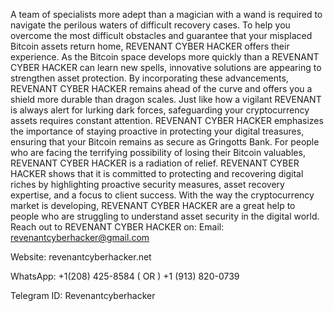 A team of specialists more adept than a magician with a wand is required to navigate the perilous waters of difficult recovery cases. To help you overcome the most difficult obstacles and guarantee that your misplaced Bitcoin assets return home, REVENANT CYBER HACKER offers their experience. As the Bitcoin space develops more quickly than a REVENANT CYBER HACKER can learn new spells, innovative solutions are appearing to strengthen asset protection. By incorporating these advancements, REVENANT CYBER HACKER remains ahead of the curve and offers you a shield more durable than dragon scales. Just like how a vigilant REVENANT is always alert for lurking dark forces, safeguarding your cryptocurrency assets requires constant attention. REVENANT CYBER HACKER emphasizes the importance of staying proactive in protecting your digital treasures, ensuring that your Bitcoin remains as secure as Gringotts Bank. For people who are facing the terrifying possibility of losing their Bitcoin valuables, REVENANT CYBER HACKER is a radiation of relief. REVENANT CYBER HACKER shows that it is committed to protecting and recovering digital riches by highlighting proactive security measures, asset recovery expertise, and a focus to client success. With the way the cryptocurrency market is developing, REVENANT CYBER HACKER are a great help to people who are struggling to understand asset security in the digital world. Reach out to REVENANT CYBER HACKER on: Email: revenantcyberhacker@gmail.com

Website: revenantcyberhacker.net

WhatsApp: +1(208) 425-8584 ( OR ) +1 (913) 820-0739

Telegram ID: Revenantcyberhacker
